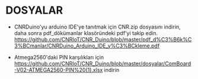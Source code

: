 DOSYALAR
===========================================
- CNRDuino'yu arduino IDE'ye tanıtmak için CNR.zip dosyasını indirin, daha sonra pdf_dökümanlar klasöründeki pdf'yi takip edin.
https://github.com/CNRIoT/CNR_Duino/blob/master/pdf_d%C3%B6k%C3%BCmanlar/CNRDuino_Arduino_IDE_y%C3%BCkleme.pdf

- Atmega2560'daki PIN karşılıkları için https://github.com/CNRIoT/CNR_Duino/blob/master/dosyalar/ComBoard-V02-ATMEGA2560-PIN%20(1).xlsx
indirin
